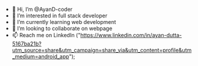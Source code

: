 - 👋 Hi, I’m @AyanD-coder
- 👀 I’m interested in full stack developer 
- 🌱 I’m currently learning web development 
- 💞️ I’m looking to collaborate on webpage
- 📫 Reach me on LinkedIn ("https://www.linkedin.com/in/ayan-dutta-5167ba21b?utm_source=share&utm_campaign=share_via&utm_content=profile&utm_medium=android_app");
<!---
AyanD-coder/AyanD-coder is a ✨ special ✨ repository because its `README.md` (this file) appears on your GitHub profile.
You can click the Preview link to take a look at your changes.
--->
